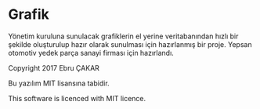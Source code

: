 # Grafik
Yönetim kuruluna sunulacak grafiklerin el yerine veritabanından hızlı bir şekilde oluşturulup hazır olarak sunulması için hazırlanmış bir proje. Yepsan otomotiv yedek parça sanayi firması için hazırlandı. 

Copyright 2017 Ebru ÇAKAR

Bu yazılım MIT lisansına tabidir.

This software is licenced with MIT licence.
